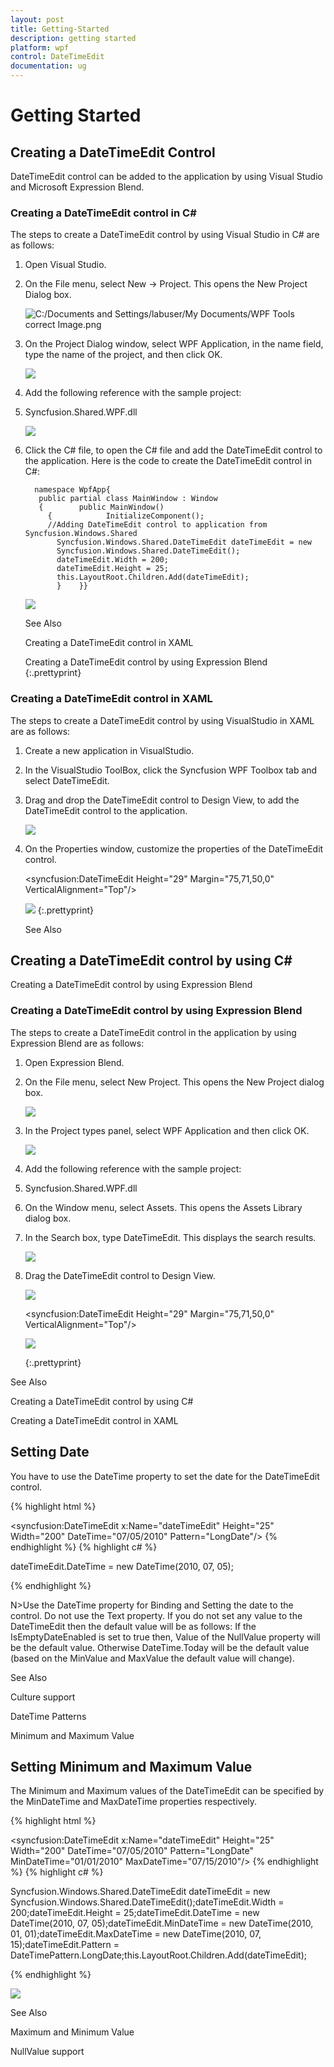 ```yaml
---
layout: post
title: Getting-Started
description: getting started
platform: wpf
control: DateTimeEdit
documentation: ug
---
```


# Getting Started

## Creating a DateTimeEdit Control

DateTimeEdit control can be added to the application by using Visual Studio and Microsoft Expression Blend.

### Creating a DateTimeEdit control in C#

The steps to create a DateTimeEdit control by using Visual Studio in C# are as follows:

1. Open Visual Studio.
2. On the File menu, select New -> Project. This opens the New Project Dialog box.



   ![C:/Documents and Settings/labuser/My Documents/WPF Tools correct Image.png](Getting-Started_images/Getting-Started_img1.png)





3. On the Project Dialog window, select WPF Application, in the name field, type the name of the project, and then click OK.


   ![](Getting-Started_images/Getting-Started_img2.png)





4. Add the following reference with the sample project:
1. Syncfusion.Shared.WPF.dll



   ![](Getting-Started_images/Getting-Started_img3.png)





5. Click the C# file, to open the C# file and add the DateTimeEdit control to the application. Here is the code to create the DateTimeEdit control in C#:

         namespace WpfApp{     
		  public partial class MainWindow : Window   
 		  {        public MainWindow()       
 		    {            InitializeComponent();            
			//Adding DateTimeEdit control to application from Syncfusion.Windows.Shared            
			  Syncfusion.Windows.Shared.DateTimeEdit dateTimeEdit = new                              
			  Syncfusion.Windows.Shared.DateTimeEdit();            
			  dateTimeEdit.Width = 200;            
			  dateTimeEdit.Height = 25;            
			  this.LayoutRoot.Children.Add(dateTimeEdit);       
			  }    }}



   ![](Getting-Started_images/Getting-Started_img4.png)



   See Also

   Creating a DateTimeEdit control in XAML

   Creating a DateTimeEdit control by using Expression Blend
   {:.prettyprint}

### Creating a DateTimeEdit control in XAML

The steps to create a DateTimeEdit control by using VisualStudio in XAML are as follows:

1. Create a new application in VisualStudio.
2. In the VisualStudio ToolBox, click the Syncfusion WPF Toolbox tab and select DateTimeEdit.
3. Drag and drop the DateTimeEdit control to Design View, to add the DateTimeEdit control to the application.



   ![](Getting-Started_images/Getting-Started_img5.png)





4. On the Properties window, customize the properties of the DateTimeEdit control.




     <Window x:Class="WpfApp.MainWindow"        xmlns="http://schemas.microsoft.com/winfx/2006/xaml/presentation"        xmlns:x="http://schemas.microsoft.com/winfx/2006/xaml"        Title="DateTimeEdit Demo" Height="280" Width="365"        xmlns:syncfusion="              clr-namespace:Syncfusion.Windows.Shared;assembly=Syncfusion.Shared.Wpf"        xmlns:local="clr-namespace:WpfApp">    <Grid x:Name="LayoutRoot"><syncfusion:DateTimeEdit Height="29" Margin="75,71,50,0"                                    VerticalAlignment="Top"/>    </Grid></Window>



   ![](Getting-Started_images/Getting-Started_img6.png)
   {:.prettyprint}

   See Also

## Creating a DateTimeEdit control by using C#

Creating a DateTimeEdit control by using Expression Blend

### Creating a DateTimeEdit control by using Expression Blend

The steps to create a DateTimeEdit control in the application by using Expression Blend are as follows:

1. Open Expression Blend.
2. On the File menu, select New Project. This opens the New Project dialog box.



   ![](Getting-Started_images/Getting-Started_img7.png)





3. In the Project types panel, select WPF Application and then click OK.



   ![](Getting-Started_images/Getting-Started_img8.png)




4. Add the following reference with the sample project:
1. Syncfusion.Shared.WPF.dll
5. On the Window menu, select Assets. This opens the Assets Library dialog box.
6. In the Search box, type DateTimeEdit. This displays the search results.



   ![](Getting-Started_images/Getting-Started_img9.png)




7. Drag the DateTimeEdit control to Design View.



   ![](Getting-Started_images/Getting-Started_img10.png)







     <Window x:Class="WpfApp.MainWindow"        xmlns="http://schemas.microsoft.com/winfx/2006/xaml/presentation"        xmlns:x="http://schemas.microsoft.com/winfx/2006/xaml"        Title="DateTimeEdit Demo" Height="280" Width="365"        xmlns:syncfusion="              clr-namespace:Syncfusion.Windows.Shared;assembly=Syncfusion.Shared.Wpf"        xmlns:local="clr-namespace:WpfApp">    <Grid x:Name="LayoutRoot"><syncfusion:DateTimeEdit Height="29" Margin="75,71,50,0"                                    VerticalAlignment="Top"/>    </Grid></Window>


   ![](Getting-Started_images/Getting-Started_img11.png)

   {:.prettyprint}

See Also

Creating a DateTimeEdit control by using C#

Creating a DateTimeEdit control in XAML

## Setting Date

You have to use the DateTime property to set the date for the DateTimeEdit control.



{% highlight html %}


<syncfusion:DateTimeEdit x:Name="dateTimeEdit" Height="25" Width="200"                          DateTime="07/05/2010" Pattern="LongDate"/>
{% endhighlight %}
{% highlight c# %}


dateTimeEdit.DateTime = new DateTime(2010, 07, 05);

{% endhighlight  %}

N>Use the DateTime property for Binding and Setting the date to the control. Do not use the Text property. If you do not set any value to the DateTimeEdit then the default value will be as follows: If the IsEmptyDateEnabled is set to true then, Value of the NullValue property will be the default value. Otherwise  DateTime.Today will be the default value (based on the MinValue and MaxValue the default value will change).

See Also

Culture support

DateTime Patterns

Minimum and Maximum Value

## Setting Minimum and Maximum Value

The Minimum and Maximum values of the DateTimeEdit can be specified by the MinDateTime and MaxDateTime properties respectively.



{% highlight html %}


<syncfusion:DateTimeEdit x:Name="dateTimeEdit" Height="25" Width="200"                          DateTime="07/05/2010" Pattern="LongDate"                          MinDateTime="01/01/2010" MaxDateTime="07/15/2010"/>
{% endhighlight  %}
{% highlight c# %}


Syncfusion.Windows.Shared.DateTimeEdit dateTimeEdit = new                           Syncfusion.Windows.Shared.DateTimeEdit();dateTimeEdit.Width = 200;dateTimeEdit.Height = 25;dateTimeEdit.DateTime = new DateTime(2010, 07, 05);dateTimeEdit.MinDateTime = new DateTime(2010, 01, 01);dateTimeEdit.MaxDateTime = new DateTime(2010, 07, 15);dateTimeEdit.Pattern = DateTimePattern.LongDate;this.LayoutRoot.Children.Add(dateTimeEdit);

{% endhighlight  %}

![](Getting-Started_images/Getting-Started_img12.png)



See Also

Maximum and Minimum Value

NullValue support

